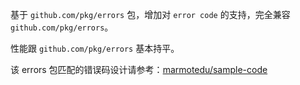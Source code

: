 基于 `github.com/pkg/errors` 包，增加对 `error code` 的支持，完全兼容 `github.com/pkg/errors`。

性能跟 `github.com/pkg/errors` 基本持平。

该 errors 包匹配的错误码设计请参考：[marmotedu/sample-code](https://github.com/jf-011101/ErrnoCode/blob/master/README.md)
